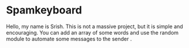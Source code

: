 # Spamkeyboard
 Hello, my name is Srish. This is not a massive project, but it is simple and encouraging. You can add an array of some words and use the random module to automate some messages to the sender
 . 
